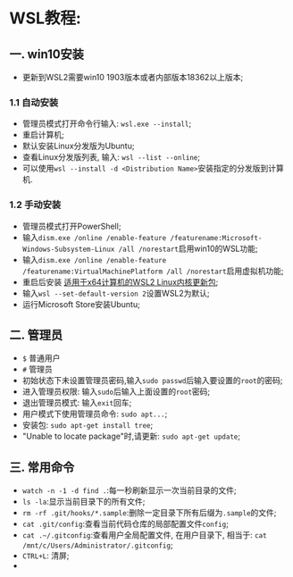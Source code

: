 # WSL教程:
## 一. win10安装
+ 更新到WSL2需要win10 1903版本或者内部版本18362以上版本;
### 1.1 自动安装
+ 管理员模式打开命令行输入: `wsl.exe --install`;
+ 重启计算机;
+ 默认安装Linux分发版为Ubuntu;
+ 查看Linux分发版列表, 输入: `wsl --list --online`;
+ 可以使用`wsl --install -d <Distribution Name>`安装指定的分发版到计算机.
### 1.2 手动安装
+ 管理员模式打开PowerShell;
+ 输入`dism.exe /online /enable-feature /featurename:Microsoft-Windows-Subsystem-Linux /all /norestart`启用win10的WSL功能;
+ 输入`dism.exe /online /enable-feature /featurename:VirtualMachinePlatform /all /norestart`启用虚拟机功能;
+ 重启后安装 [适用于x64计算机的WSL2 Linux内核更新包](https://wslstorestorage.blob.core.windows.net/wslblob/wsl_update_x64.msi);
+ 输入`wsl --set-default-version 2`设置WSL2为默认;
+ 运行Microsoft Store安装Ubuntu;

## 二. 管理员
+ `$` 普通用户
+ `#` 管理员
+ 初始状态下未设置管理员密码,输入`sudo passwd`后输入要设置的`root`的密码;
+ 进入管理员权限: 输入`sudo`后输入上面设置的`root`密码;
+ 退出管理员模式: 输入`exit`回车;
+ 用户模式下使用管理员命令: `sudo apt...`;
+ 安装包: `sudo apt-get install tree`;
+ "Unable to locate package"时,请更新: `sudo apt-get update`;

## 三. 常用命令
+ `watch -n -1 -d find .`:每一秒刷新显示一次当前目录的文件;
+ `ls -la`:显示当前目录下的所有文件;
+ `rm -rf .git/hooks/*.sample`:删除一定目录下所有后缀为`.sample`的文件;
+ `cat .git/config`:查看当前代码仓库的局部配置文件`config`;
+ `cat .~/.gitconfig`:查看用户全局配置文件, 在用户目录下, 相当于: `cat /mnt/c/Users/Administrator/.gitconfig`;
+ `CTRL+L`: 清屏;
+ 